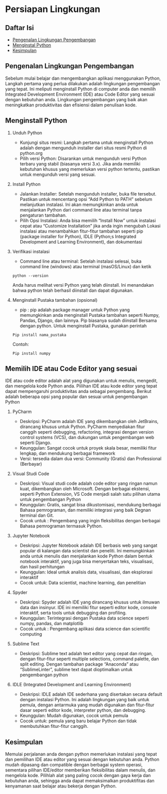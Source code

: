 # Persiapan Lingkungan

## Daftar Isi

- [Pengenalan Lingkungan Pengembangan](#pengenalan-lingkungan-pengembangan)
- [Menginstal Python](#menginstal-python)
- [Kesimpulan](#kesimpulan)

## Pengenalan Lingkungan Pengembangan

Sebelum mulai belajar dan mengembangkan aplikasi menggunakan Python, Langkah pertama yang perlua dilakukan adalah lingkungan pengembangan yang tepat. Ini meliputi menginstall Python di computer anda dan memilih Integrated Development Environment (IDE) atau Code Editor yang sesuai dengan kebutuhan anda. Lingkungan pengembangan yang baik akan meningkatkan produktivitas dan efisiensi dalam penulisan kode.

## Menginstall Python
1.	Unduh Python
    * Kunjungi situs resmi: Langkah pertama untuk menginstall Python adalah dengan mengunduh installer dari situs resmi Python di python.org
    * Pilih versi Python: Disarankan untuk mengunduh versi Python terbaru yang stabil (biasanya versi 3.x). Jika anda memiliki kebutuhan khusus yang memerlukan versi python tertentu, pastikan untuk mengunduh versi yang sesuai.

2.	Install Python
    * Jalankan Installer: Setelah mengunduh installer, buka file tersebut. Pastikan untuk mencentang opsi “Add Python to PATH” sebelum melanjutkan instalasi. Ini akan memungkinkan anda untuk menjalankan Python dari command line atau terminal tanpa pengaturan tambahan.
    * Pilih Opsi Instalasi: Anda bisa memilih “Install Now” untuk instalasi cepat atau “Customize Installation” jika anda ingin mengubah Lokasi instalasi atau menambahkan fitur-fitur tambahan seperti pip (package installer for Python), IDLE (Python;s Integrated Development and Learning Environment), dan dokumentasi

3.	Verifikasi instalasi
    * Command line atau terminal: Setelah instalasi selesai, buka command line (windows) atau terminal (masOS/Linux) dan ketik
    ```
    python --version
    ```
    Anda harus melihat versi Python yang telah diinstall. Ini menandakan bahwa python telah berhasil diinstall dan dapat digunakan.

4.	Menginstall Pustaka tambahan (opsional)
    * pip : pip adalah package manager untuk Python yang memungkinkan anda menginstall Pustaka tambahan seperti Numpy, Pandas, Django, dan lainnya. Pip biasanya sudah diinstall Bersama dengan python. Untuk menginstall Pustaka, gunakan perintah
    ```
    Pip install nama_pustaka
    ```
    Contoh:
    ```
    Pip install numpy
    ```

## Memilih IDE atau Code Editor yang sesuai

IDE atau code editor adalah alat yang digunakan untuk menulis, mengedit, dan mengelola kode Python anda. Piilihan IDE atau kode editor yang tepat dapat mempengaruhi produktivitas anda sebagai pengembang. Berikut adalah beberapa opsi yang popular dan sesuai untuk pengembangan Python

1.	PyCharm
    * Deskripsi: PyCharm adalah IDE yang dikembangkan oleh JetBrains, dirancang khusus untuk Python. PyCharm menyediakan fitur canggih seperti debugging, refactoring, integrasi dengan version control systems (VCS), dan dukungan untuk pengembangan web seperti Django.
    * Keunggulan: Sangat cocok untuk proyek skala besar, memiliki fitur lengkap, dan mendukung berbagai framework
    * Versi: tersedia dalam dua versi: Community (Gratis) dan Professional (Berbayar)

2.	Visual Studi Code
    * Deskripsi: Visual studi code adalah code editor yang ringan namun kuat, dikembangkan oleh Microsoft. Dengan berbagai ekstensi, seperti Python Extension, VS Code menjadi salah satu pilihan utama untuk pengembangan Python
    * Keunggulan: Gratis, sangat bisa dikustomisasi, mendukung berbagai Bahasa pemrograman, dan memiliki integrasi yang baik Degnan terminal dan Git.
    * Cocok untuk : Pengembang yang ingin fleksibilitas dengan berbagai Bahasa pemrograman termasuk Python.

3.	Jupyter Notebook
    * Deskripsi: Jupyter Notebook adalah IDE berbasis web yang sangat popular di kalangan data scientist dan peneliti. Ini memungkinkan anda untuk menulis dan menjalankan kode Python dalam bentuk notebook interaktif, yang juga bisa menyertakan teks, visualisasi, dan hasil perhitungan
    * Keunggulan: Ideal untuk analisis data, visualisasi, dan eksplorasi interaktif
    * Cocok untuk: Data scientist, machine learning, dan penelitian

4.	Spyder
    * Deskripsi: Spyder adalah IDE yang dirancang khusus untuk ilmuwan data dan insinyur. IDE ini memiliki fitur seperti editor kode, console interaktif, serta tools untuk debugging dan profiling.
    * Keunggulan: Terintegrasi dengan Pustaka data science seperti numpy, pandas, dan matplotlib
    * Cocok untuk : Pengembang aplikasi data science dan scientific computing

5.	Sublime Text
    * Deskripsi: Sublime text adalah text editor yang cepat dan ringan, dengan fitur-fitur seperti multiple selections, command palette, dan split editing. Dengan tambahan package “Anaconda” atau “SublimeLinter”, sublime text dapat dioptimalkan untuk pengembangan python

6.	IDLE (Integrated Development and Learning Environment)
    * Deskripsi: IDLE adalah IDE sederhana yang disertakan secara default dengan instalasi Python. Ini adalah lingkungan yang baik untuk pemula, dengan antarmuka yang mudah digunakan dan fitur-fitur dasar seperti editor kode, interpreter python, dan debugging.
    * Keunggulan: Mudah digunakan, cocok untuk pemula
    * Cocok untuk: pemula yang baru belajar Python dan tidak membutuhkan fitur-fitur canggih.

## Kesimpulan
Memulai perjalanan anda dengan python memerlukan instalasi yang tepat dan pemilihan IDE atau editor yang sesuai dengan kebutuhan anda. Python mudah dipasang dan compatible dengan berbagai system operasi, sementara pilihan IDE/editor memberikan fleksibilitas dalam menulis, dan mengelola kode. Pilihlah alat yang paling cocok dengan gaya kerja dan kebutuhan anda, sehingga anda dapat memaksimalkan produktifitas dan kenyamanan saat belajar atau bekerja dengan Python.
